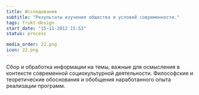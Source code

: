 ```yaml
---
title: Исследования
subtitle: "Результаты изучения общества и условий современности."
tags: frukt-design
start_date: "15-11-2012 15:53"
status: process

media_order: 22.png
icon: 22.png
---
```


Сбор и обработка информации на темы, важные для осмысления в контексте современной социокультурной деятельности. Философские и теоретические обоснования и обобщения наработанного опыта реализации программ.
